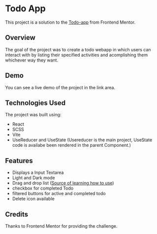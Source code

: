 # Todo App

This project is a solution to the [Todo-app](https://www.frontendmentor.io/challenges/todo-app-Su1_KokOW) from Frontend Mentor. 

## Overview

The goal of the project was to create a todo webapp in which users can interact with by listing their specified activities and acomplishing them whichever way they want.

## Demo

You can see a live demo of the project in the link area.

## Technologies Used

The project was built using:

- React
- SCSS
- Vite
- UseReducer and UseState (Usereducer is the main project, UseState code is availabe been rendered in the parent Component.)

## Features

- Displays a Input Textarea
- Light and Dark mode 
- Drag and drop list ([Source of learning how to use](https://contactmentor.com/react-drag-drop-list/?expand_article=1)) 
- checkbox for completed Todo
- filtered buttons for active and completed todo
- Delete icon available

## Credits

Thanks to Frontend Mentor for providing the challenge.
